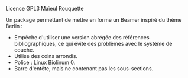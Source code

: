 Licence GPL3
Maïeul Rouquette

Un package permettant de mettre en forme un Beamer inspiré du thème Berlin :
* Empêche d'utiliser une version abrégée des références bibliographiques, ce qui évite des problèmes avec le système de couche.
* Utilise des coins arrondis.
* Police : Linux Biolinum 0.
* Barre d'entête, mais ne contenant pas les sous-sections.